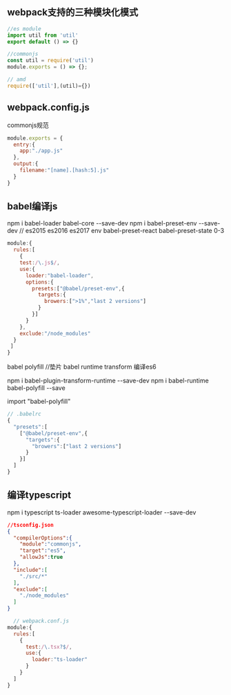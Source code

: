 ## webpack支持的三种模块化模式
```javascript
//es module
import util from 'util'
export default () => {}

//commonjs
const util = require('util')
module.exports = () => {};

// amd
require(['util'],(util)={})
```

## webpack.config.js

commonjs规范

```javascript
module.exports = {
  entry:{
    app:"./app.js"
  },
  output:{
    filename:"[name].[hash:5].js"
  }
}
```

## babel编译js

npm i babel-loader babel-core --save-dev npm i babel-preset-env --save-dev // es2015 es2016 es2017 env babel-preset-react babel-preset-state 0-3

```javascript
module:{
  rules:[
    {
    test:/\.js$/,
    use:{
      loader:"babel-loader",
      options:{
        presets:["@babel/preset-env",{
          targets:{
            browers:[">1%","last 2 versions"]
          }
        }]
      }
    },
    exclude:"/node_modules"
  }
 ]
}
```

babel polyfill //垫片 babel runtime transform 编译es6

npm i babel-plugin-transform-runtime --save-dev npm i babel-runtime babel-polyfill --save

import "babel-polyfill"

```javascript
// .babelrc
{
  "presets":[
    ["@babel/preset-env",{
      "targets":{
        "browers":["last 2 versions"]
      }
    }]
  ]
}
```

## 编译typescript

npm i typescript ts-loader awesome-typescript-loader --save-dev

```json
//tsconfig.json
{
  "compilerOptions":{
    "module":"commonjs",
    "target":"es5",
    "allowJs":true
  },
  "include":[
    "./src/*"
  ],
  "exclude":[
    "./node_modules"
  ]
}
```

```js
  // webpack.conf.js
module:{
  rules:[
    {
      test:/\.tsx?$/,
      use:{
        loader:"ts-loader"
      }
    }
  ]
}
```
